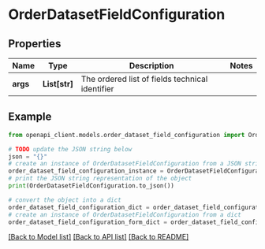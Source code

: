 # OrderDatasetFieldConfiguration


## Properties

Name | Type | Description | Notes
------------ | ------------- | ------------- | -------------
**args** | **List[str]** | The ordered list of fields technical identifier | 

## Example

```python
from openapi_client.models.order_dataset_field_configuration import OrderDatasetFieldConfiguration

# TODO update the JSON string below
json = "{}"
# create an instance of OrderDatasetFieldConfiguration from a JSON string
order_dataset_field_configuration_instance = OrderDatasetFieldConfiguration.from_json(json)
# print the JSON string representation of the object
print(OrderDatasetFieldConfiguration.to_json())

# convert the object into a dict
order_dataset_field_configuration_dict = order_dataset_field_configuration_instance.to_dict()
# create an instance of OrderDatasetFieldConfiguration from a dict
order_dataset_field_configuration_form_dict = order_dataset_field_configuration.from_dict(order_dataset_field_configuration_dict)
```
[[Back to Model list]](../README.md#documentation-for-models) [[Back to API list]](../README.md#documentation-for-api-endpoints) [[Back to README]](../README.md)


